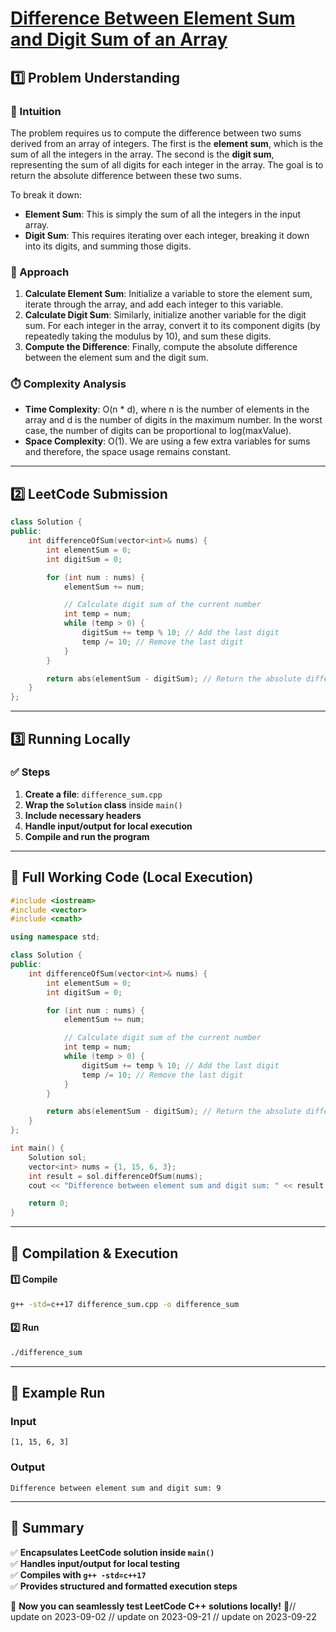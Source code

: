 # **[Difference Between Element Sum and Digit Sum of an Array](https://leetcode.com/problems/difference-between-element-sum-and-digit-sum-of-an-array/description/)**  

## **1️⃣ Problem Understanding**  
### **📌 Intuition**  
The problem requires us to compute the difference between two sums derived from an array of integers. The first is the **element sum**, which is the sum of all the integers in the array. The second is the **digit sum**, representing the sum of all digits for each integer in the array. The goal is to return the absolute difference between these two sums. 

To break it down:
- **Element Sum**: This is simply the sum of all the integers in the input array.
- **Digit Sum**: This requires iterating over each integer, breaking it down into its digits, and summing those digits.

### **🚀 Approach**  
1. **Calculate Element Sum**: Initialize a variable to store the element sum, iterate through the array, and add each integer to this variable.
2. **Calculate Digit Sum**: Similarly, initialize another variable for the digit sum. For each integer in the array, convert it to its component digits (by repeatedly taking the modulus by 10), and sum these digits.
3. **Compute the Difference**: Finally, compute the absolute difference between the element sum and the digit sum.

### **⏱️ Complexity Analysis**  
- **Time Complexity**: O(n * d), where n is the number of elements in the array and d is the number of digits in the maximum number. In the worst case, the number of digits can be proportional to log(maxValue).
- **Space Complexity**: O(1). We are using a few extra variables for sums and therefore, the space usage remains constant.

---  

## **2️⃣ LeetCode Submission**  
```cpp
class Solution {
public:
    int differenceOfSum(vector<int>& nums) {
        int elementSum = 0;
        int digitSum = 0;

        for (int num : nums) {
            elementSum += num;

            // Calculate digit sum of the current number
            int temp = num;
            while (temp > 0) {
                digitSum += temp % 10; // Add the last digit
                temp /= 10; // Remove the last digit
            }
        }

        return abs(elementSum - digitSum); // Return the absolute difference
    }
};  
```  

---  

## **3️⃣ Running Locally**  
### **✅ Steps**  
1. **Create a file**: `difference_sum.cpp`  
2. **Wrap the `Solution` class** inside `main()`  
3. **Include necessary headers**  
4. **Handle input/output for local execution**  
5. **Compile and run the program**  

---  

## **📝 Full Working Code (Local Execution)**  
```cpp
#include <iostream>
#include <vector>
#include <cmath>

using namespace std;

class Solution {
public:
    int differenceOfSum(vector<int>& nums) {
        int elementSum = 0;
        int digitSum = 0;

        for (int num : nums) {
            elementSum += num;

            // Calculate digit sum of the current number
            int temp = num;
            while (temp > 0) {
                digitSum += temp % 10; // Add the last digit
                temp /= 10; // Remove the last digit
            }
        }

        return abs(elementSum - digitSum); // Return the absolute difference
    }
};

int main() {
    Solution sol;
    vector<int> nums = {1, 15, 6, 3};
    int result = sol.differenceOfSum(nums);
    cout << "Difference between element sum and digit sum: " << result << endl;

    return 0;
}
```  

---  

## **🔧 Compilation & Execution**  
#### **1️⃣ Compile**  
```bash
g++ -std=c++17 difference_sum.cpp -o difference_sum
```  

#### **2️⃣ Run**  
```bash
./difference_sum
```  

---  

## **🎯 Example Run**  
### **Input**  
```
[1, 15, 6, 3]
```  
### **Output**  
```
Difference between element sum and digit sum: 9
```  

---  

## **📌 Summary**  
✅ **Encapsulates LeetCode solution inside `main()`**  
✅ **Handles input/output for local testing**  
✅ **Compiles with `g++ -std=c++17`**  
✅ **Provides structured and formatted execution steps**  

🚀 **Now you can seamlessly test LeetCode C++ solutions locally!** 🚀// update on 2023-09-02
// update on 2023-09-21
// update on 2023-09-22
